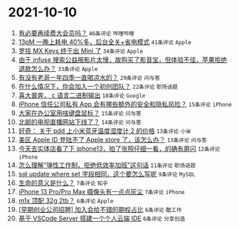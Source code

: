 # 2021-10-10

1. [有必要再续费大会员吗？](https://www.v2ex.com/t/806822) `46条评论` `哔哩哔哩`
1. [13pM 一晚上耗电 40%多，后台全关+省电模式](https://www.v2ex.com/t/806801) `41条评论` `Apple`
1. [罗技 MX Keys 终于出 Mini 了](https://www.v2ex.com/t/806799) `34条评论` `Apple`
1. [由于 infuse 搜索公益服影片太慢，故购买了影音宝，但体验不佳，苹果拒绝退款怎么办？](https://www.v2ex.com/t/806819) `33条评论` `Apple`
1. [有没有老哥一年四季一直喝凉水的？](https://www.v2ex.com/t/806853) `29条评论` `问与答`
1. [在什么情况下，你会加入一个初创团队？](https://www.v2ex.com/t/806815) `22条评论` `职场话题`
1. [喜大普奔， c 语言二进制输出](https://www.v2ex.com/t/806816) `18条评论` `Google`
1. [iPhone 信任公司私有 App 会有哪些额外的安全和隐私风险？](https://www.v2ex.com/t/806820) `15条评论` `iPhone`
1. [大家在办公室用啥键盘鼠标？](https://www.v2ex.com/t/806808) `15条评论` `问与答`
1. [北邮的电视直播网站下线了？](https://www.v2ex.com/t/806814) `14条评论` `问与答`
1. [好奇： 关于 pdd 上小米蓝牙温度湿度计 2 的价格](https://www.v2ex.com/t/806832) `13条评论` `小米`
1. [美区 Apple ID 登陆不了 Apple store 了，该怎么办？](https://www.v2ex.com/t/806798) `13条评论` `问与答`
1. [今天去实体店看了下 iphone13，拍了张照仔细一看，的确有屏闪](https://www.v2ex.com/t/806846) `12条评论` `iPhone`
1. [怎么理解“弹性工作制，拒绝低效率加班”这句话](https://www.v2ex.com/t/806831) `11条评论` `职场话题`
1. [sql update where set 字段相同，这个要怎么写呢](https://www.v2ex.com/t/806833) `9条评论` `MySQL`
1. [生命的意义是什么？](https://www.v2ex.com/t/806851) `7条评论` `知乎`
1. [iPhone 13 Pro/Pro Max 摄像头有一点点灰尘](https://www.v2ex.com/t/806825) `7条评论` `iPhone`
1. [m1x 顶配 32g 2tb？](https://www.v2ex.com/t/806858) `6条评论` `Apple`
1. [[早期创业公司招聘] 加入会给不错的期权占比](https://www.v2ex.com/t/806817) `6条评论` `酷工作`
1. [基于 VSCode Server 搭建一个个人云端 IDE](https://www.v2ex.com/t/806803) `6条评论` `分享创造`
